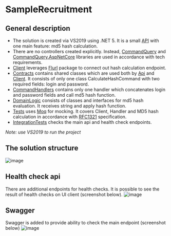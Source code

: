 # SampleRecruitment
## General description

* The solution is created via VS2019 using .NET 5. It is a small [API](https://github.com/kudryavtsevda/SampleRecruitment/tree/main/Recruitment.Api) with one main feature: md5 hash calculation.
* There are no controllers created explicitly. Instead, [CommandQuery](https://github.com/hlaueriksson/CommandQuery/tree/master/src/CommandQuery) and [CommandQuery.AspNetCore](https://github.com/hlaueriksson/CommandQuery/tree/master/src/CommandQuery.AspNetCore) libraries are used in accordance with tech requirements.
* [Client](https://github.com/kudryavtsevda/SampleRecruitment/tree/main/Recruitment.Client) leverages [Flurl](https://github.com/tmenier/Flurl) package to connect out hash calculation endpoint.
* [Contracts](https://github.com/kudryavtsevda/SampleRecruitment/tree/main/Recruitment.Contracts) contains shared classes which are used both by [Api](https://github.com/kudryavtsevda/SampleRecruitment/tree/main/Recruitment.Api) and [Client](https://github.com/kudryavtsevda/SampleRecruitment/tree/main/Recruitment.Client).
It consists of only one class CalculateHashCommand with two required fields: login and password.
* [CommandHandlers](https://github.com/kudryavtsevda/SampleRecruitment/tree/main/Recruitment.CommandHandlers) contains only one handler which concatenates login and password fields and call md5 hash function.
* [DomainLogic](https://github.com/kudryavtsevda/SampleRecruitment/tree/main/Recruitment.DomainLogic) consists of classes and interfaces for md5 hash evaluation. It receives string and apply hash function.
* [Tests](https://github.com/kudryavtsevda/SampleRecruitment/tree/main/Recruitment.Tests) uses [Moq](https://github.com/moq/moq) for mocking. It covers Client, Handler and MD5 hash calculation in accordance with [RFC1321](https://datatracker.ietf.org/doc/html/rfc1321) specification.
* [IntegrationTests](https://github.com/kudryavtsevda/SampleRecruitment/tree/main/Recruitment.IntegrationTests) checks the main api and health check endpoints.

*Note: use VS2019 to run the project*

## The solution structure
![image](https://user-images.githubusercontent.com/4447809/134943499-c08ffb5f-a62e-43a5-bfd1-36028855d57b.png)


## Health check api
There are additional endpoints for health checks. It is possible to see the result of health checks on UI client (screenshot below).
![image](https://user-images.githubusercontent.com/4447809/134942411-37ae1cd0-f0d8-463d-8c8a-b3e996da78a1.png)

## Swagger
Swagger is added to provide ability to check the main endpoint (screenshot below)
![image](https://user-images.githubusercontent.com/4447809/134942716-24738e7e-72b1-4dc6-aa8d-ae4d3e87fe30.png)
